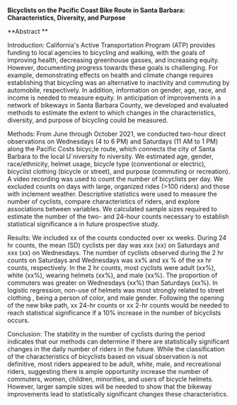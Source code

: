 **Bicyclists on the Pacific Coast Bike Route in Santa Barbara: Characteristics, Diversity, and Purpose**

**Abstract **

Introduction: California's Active Transportation Program (ATP) provides funding to local agencies to bicycling and walking, with the goals of improving health, decreasing greenhouse gasses, and increasing equity. However, documenting progress towards these goals is challenging. For example, demonstrating effects on health and climate change requires establishing that bicycling was an alternative to inactivity and commuting by automobile, respectively. In addition, information on gender, age, race, and income is needed to measure equity. In anticipation of improvements in a network of bikeways in Santa Barbara County, we developed and evaluated methods to estimate the extent to which changes in the characteristics, diversity, and purpose of bicycling could be measured. 
 
Methods: From June through October 2021, we conducted two-hour direct observations on Wednesdays (4 to 6 PM) and Saturdays (11 AM to 1 PM) along the Pacific Costs bicyc;le route, which connects the city of Santa Barbara to the local U`niversity fo niversity. We estimated age, gender, race/ethnicity, helmet usage, bicycle type (conventional or electric), bicyclist clothing (bicycle or street), and purpose (commuting or recreation). A video recording was used to count the number of bicyclists per day. We excluded counts on days with large, organized rides (>100 riders) and those with inclement weather. Descriptive statistics were used to measure the number of cyclists, compare characteristics of riders, and explore associations between variables. We calculated sample sizes required to estimate the number of the two- and 24-hour counts necessary to establish statistical significance a in future prospective study. 
 
Results: We included xx of the counts conducted over xx weeks. During 24 hr counts, the mean (SD) cyclists per day was xxx (xx) on Saturdays and xxx (xx) on Wednesdays. The number of cyclists observed during the 2 hr counts on Saturdays and Wednesdays was xx% and xx % of the xx hr counts, respectively. In the 2 hr counts, most cyclists were adult (xx%), white (xx%), wearing helmets (xx%), and male (xx%).  The proportion of commuters was greater on Wednesdays (xx%) than Saturdays (xx%). In logistic regression, non-use of helmets was most strongly related to street clothing , being a person of color, and male gender. Following the opening of the new bike path, xx 24-hr counts or xx 2-hr counts would be needed to reach statistical significance if a 10% increase in the number of bicyclists occurs. 
 
Conclusion: The stability in the number of cyclists during the period indicates that our methods can determine if there are statistically significant changes in the daily number of riders in the future. While the classification of the characteristics of bicyclists based on visual observation is not definitive, most riders appeared to be adult, white, male, and recreational riders, suggesting there is ample opportunity increase the number of commuters, women, children, minorities, and users of bicycle helmets.  However, larger sample sizes will be needed to show that the bikeway improvements lead to statistically significant changes these characteristics.  
 



